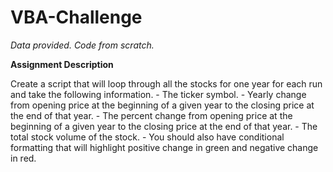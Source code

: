 # VBA-Challenge

*Data provided. Code from scratch.*

**Assignment Description**

Create a script that will loop through all the stocks for one year for each run and take the following information.
	- The ticker symbol.
	- Yearly change from opening price at the beginning of a given year to the closing price at the end of that year.
	- The percent change from opening price at the beginning of a given year to the closing price at the end of that year.
	- The total stock volume of the stock.
	- You should also have conditional formatting that will highlight positive change in green and negative change in red.

